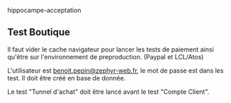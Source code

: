 hippocampe-acceptation

Test Boutique
-------------

Il faut vider le cache navigateur pour lancer les tests de paiement ainsi qu'être sur l'environnement de preproduction. (Paypal et LCL/Atos)

L'utilisateur est benoit.pepin@zephyr-web.fr, le mot de passe est dans les test. Il doit être créé en base de donnée.

Le test "Tunnel d'achat" doit être lancé avant le test "Compte Client".